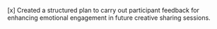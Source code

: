 [x] Created a structured plan to carry out participant feedback for enhancing emotional engagement in future creative sharing sessions.